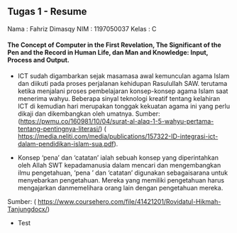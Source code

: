 ## Tugas 1 - Resume


Nama	: Fahriz Dimasqy
NIM	: 1197050037
Kelas	: C

#### The Concept of Computer in the First Revelation, The Significant of the Pen and the Record in Human Life, dan Man and Knowledge: Input, Process and Output.

* ICT sudah digambarkan sejak masamasa awal kemunculan agama Islam dan diikuti pada proses perjalanan kehidupan Rasulullah SAW. 
terutama ketika menjalani proses pembelajaran konsep-konsep agama Islam saat menerima wahyu. Beberapa sinyal teknologi kreatif 
tentang kelahiran ICT di kemudian hari merupakan tonggak kekuatan agama ini yang perlu dikaji dan dikembangkan oleh umatnya.
Sumber:
(https://pwmu.co/160981/10/04/surat-al-alaq-1-5-wahyu-pertama-tentang-pentingnya-literasi/)
( https://media.neliti.com/media/publications/157322-ID-integrasi-ict-dalam-pendidikan-islam-sua.pdf). 


* Konsep ‘pena’ dan ‘catatan’ ialah sebuah konsep yang diperintahkan oleh Allah SWT kepadamanusia dalam mencari dan mengembangkan 
ilmu pengetahuan, ‘pena ’ dan ‘catatan’ digunakan sebagaisarana untuk menyebarkan pengetahuan. Mereka yang memiliki pengetahuan 
harus mengajarkan danmemelihara orang lain dengan pengetahuan mereka.


Sumber:
( https://www.coursehero.com/file/41421201/Rovidatul-Hikmah-Tanjungdocx/)
* Test
